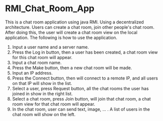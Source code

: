 # RMI_Chat_Room_App

This is a chat room application using java RMI. Using a decentralized architecture. 
Users can create a chat room, join other people's chat room. After doing this, the user will
create a chat room view on the local application. The following is how to use the application.

1. Input a user name and a server name.
2. Press the Log in button, then a user has been created, a chat room view for this chat room will appear.
3. Input a chat room name.
4. Press the Make button, then a new chat room will be made.
5. Input an IP address.
6. Press the Connect button, then will connect to a remote IP, and all users on that IP will show in the list.
7. Select a user, press Request button, all the chat rooms the user has joined in show in the right list.
8. Select a chat room, press Join button, will join that chat room, a chat room view for that chat room will appear.
9. In the chat room, user can send text, image, ... . A list of users in the chat room will show on the left.

